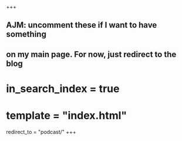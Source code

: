 +++
## AJM: uncomment these if I want to have something
##      on my main page. For now, just redirect to the blog
# in_search_index = true
# template = "index.html"

redirect_to = "podcast/"
+++

